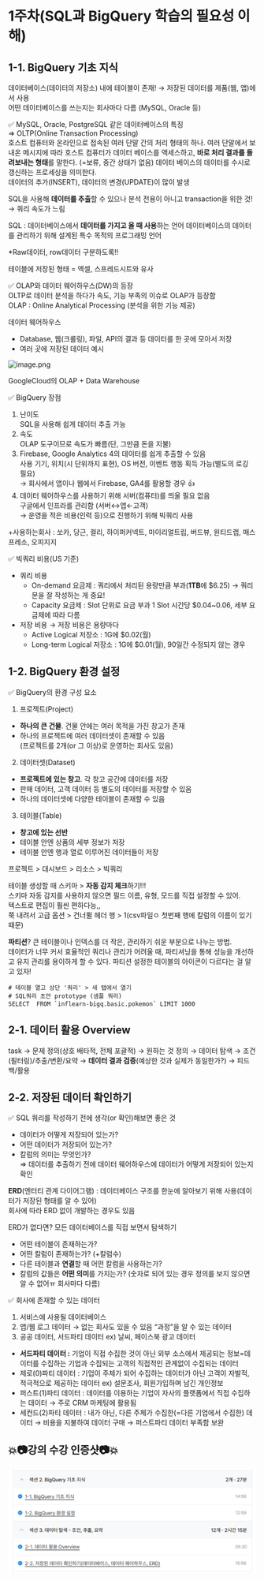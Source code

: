 # 1주차(SQL과 BigQuery 학습의 필요성 이해)

## 1-1. BigQuery 기초 지식
데이터베이스(데이터의 저장소) 내에 테이블이 존재!
→ 저장된 데이터를 제품(웹, 앱)에서 사용\
어떤 데이터베이스를 쓰는지는 회사마다 다름 (MySQL, Oracle 등)

✅ MySQL, Oracle, PostgreSQL 같은 데이터베이스의 특징 \
⇒ OLTP(Online Transaction Processing)\
호스트 컴퓨터와 온라인으로 접속된 여러 단말 간의 처리 형태의 하나. 
여러 단말에서 보내온 메시지에 따라 호스트 컴퓨터가 데이터 베이스를 액세스하고, **바로 처리 결과를 돌려보내는 형태**를 말한다. (=보류, 중간 상태가 없음) 데이터 베이스의 데이터를 수시로 갱신하는 프로세싱을 의미한다.\
데이터의 추가(INSERT), 데이터의 변경(UPDATE)이 많이 발생

SQL을 사용해 **데이터를 추출**할 수 있으나
분석 전용이 아니고 transaction을 위한 것! → 쿼리 속도가 느림

SQL : 데이터베이스에서 **데이터를 가지고 올 때 사용**하는 언어
데이터베이스의 데이터를 관리하기 위해 설계된 특수 목적의 프로그래밍 언어

*Raw데이터, row데이터 구분하도록!!

테이블에 저장된 형태 = 엑셀, 스프레드시트와 유사

✅ OLAP와 데이터 웨어하우스(DW)의 등장\
OLTP로 데이터 분석을 하다가 속도, 기능 부족의 이슈로 OLAP가 등장함\
OLAP : Online Analytical Processing
(분석을 위한 기능 제공)

데이터 웨어하우스
- Database, 웹(크롤링), 파일, API의 결과 등 데이터를 한 곳에 모아서 저장
- 여러 곳에 저장된 데이터 예시

![image.png](https://prod-files-secure.s3.us-west-2.amazonaws.com/5282671f-5ded-45ea-98ba-fcce7c2fb1f4/a63ee841-3b44-4eb8-87be-c499af25566c/image.png)

GoogleCloud의 OLAP + Data Warehouse


✅ BigQuery 장점

1. 난이도\
SQL을 사용해 쉽게 데이터 추출 가능
2. 속도\
OLAP 도구이므로 속도가 빠름(단, 그만큼 돈을 지불)
3. Firebase, Google Analytics 4의 데이터를 쉽게 추출할 수 있음\
사용 기기, 위치(시 단위까지 표현), OS 버전, 이벤트 행동 획득 가능(별도의 로깅 필요)\
→ 회사에서 앱이나 웹에서 Firebase, GA4를 활용할 경우 👍
4. 데이터 웨어하우스를 사용하기 위해 서버(컴퓨터)를 띄울 필요 없음\
구글에서 인프라를 관리함 (서버↔앱←고객)\
→ 운영을 적은 비용(인력 등)으로 진행하기 위해 빅쿼리 사용

+사용하는회사 : 쏘카, 당근, 컬리, 하이퍼커넥트, 마이리얼트립, 버드뷰, 원티드랩, 
매스프레소, 오피지지

✅ 빅쿼리 비용(US 기준)
- 쿼리 비용
    - On-demand 요금제 : 쿼리에서 처리된 용량만큼 부과(**1TB**에 $6.25)
    → 쿼리문을 잘 작성하는 게 중요!
    - Capacity 요금제 : Slot 단위로 요금 부과
    1 Slot 시간당 $0.04~0.06, 세부 요금제에 따라 다름
- 저장 비용 → 저장 비용은 용량마다
    - Active Logical 저장소 : 1G에 $0.02(월)
    - Long-term Logical 저장소 : 1G에 $0.01(월), 90일간 수정되지 않는 경우

## 1-2. BigQuery 환경 설정
✅ BigQuery의 환경 구성 요소

1. 프로젝트(Project)
- **하나의 큰 건물**. 건물 안에는 여러 목적을 가진 창고가 존재
- 하나의 프로젝트에 여러 데이터셋이 존재할 수 있음\
  (프로젝트를 2개(or 그 이상)로 운영하는 회사도 있음)
2. 데이터셋(Dataset)
- **프로젝트에 있는 창고**. 각 창고 공간에 데이터를 저장
- 판매 데이터, 고객 데이터 등 별도의 데이터를 저장할 수 있음
- 하나의 데이터셋에 다양한 테이블이 존재할 수 있음
3. 테이블(Table)
- **창고에 있는 선반**
- 테이블 안엔 상품의 세부 정보가 저장
- 테이블 안엔 행과 열로 이루어진 데이터들이 저장

프로젝트 > 대시보드 > 리소스 > 빅쿼리

테이블 생성할 때 스키마 > **자동 감지 체크**하기!!!\
스키마 자동 감지를 사용하지 않으면 필드 이름, 유형, 모드를 직접 설정할 수 있어.\
텍스트로 편집이 훨씬 편하다능,,\
쭉 내려서 고급 옵션 > 건너뛸 헤더 행 > 1(csv파일ㅇ 첫번째 행에 칼럼의 이름이 있기 때문)

**파티션**? 큰 테이블이나 인덱스를 더 작은, 관리하기 쉬운 부분으로 나누는 방법.\
데이터가 너무 커서 효율적인 쿼리나 관리가 어려울 때, 파티셔닝을 통해 성능을 개선하고 유지 관리를 용이하게 할 수 있다.
파티션 설정한 테이블의 아이콘이 다르다는 걸 알고 있자!

```
# 테이블 열고 상단 '쿼리' > 새 탭에서 열기
# SQL쿼리 초안 prototype (샘플 쿼리)
SELECT  FROM `inflearn-bigq.basic.pokemon` LIMIT 1000
```

## 2-1. 데이터 활용 Overview
task → 문제 정의(상호 배타적, 전체 포괄적) → 원하는 것 정의 → 데이터 탐색 → 조건(필터링)/추출/변환/요약 → **데이터 결과 검증**(예상한 것과 실제가 동일한가?) → 피드백/활용

## 2-2. 저장된 데이터 확인하기
✅ SQL 쿼리를 작성하기 전에 생각(or 확인)해보면 좋은 것
- 데이터가 어떻게 저장되어 있는가?
- 어떤 데이터가 저장되어 있는가?
- 칼럼의 의미는 무엇인가?\
⇒ 데이터를 추출하기 전에 데이터 웨어하우스에 데이터가 어떻게 저장되어 있는지 확인

**ERD**(엔터티 관계 다이어그램) : 데이터베이스 구조를 한눈에 알아보기 위해 사용(데이터가 저장된 형태를 알 수 있어)\
회사에 따라 ERD 없이 개발하는 경우도 있음

ERD가 없다면? 모든 데이터베이스를 직접 보면서 탐색하기
- 어떤 테이블이 존재하는가?
- 어떤 칼럼이 존재하는가? (+칼럼수)
- 다른 테이블과 **연결**할 때 어떤 칼럼을 사용하는가?
- 칼럼의 값들은 **어떤 의미**를 가지는가? (숫자로 되어 있는 경우 정의를 보지 않으면 알 수 없어ㅠ 회사마다 다름)

✅ 회사에 존재할 수 있는 데이터
1) 서비스에 사용될 데이터베이스
2) 앱/웹 로그 데이터 → 없는 회사도 있을 수 있음
     “과정”을 알 수 있는 데이터
3) 공공 데이터, 서드파티 데이터
     ex) 날씨, 페이스북 광고 데이터

- **서드파티 데이터
:** 기업이 직접 수집한 것이 아닌 외부 소스에서 제공되는 정보=데이터를 수집하는 기업과 수집되는 고객의 직접적인 관계없이 수집되는 데이터
- 제로(0)파티 데이터 : 기업이 주체가 되어 수집하는 데이터가 아닌 고객이 자발적, 적극적으로 제공하는 데이터
ex) 설문조사, 회원가입하며 남긴 개인정보
- 퍼스트(1)파티 데이터 : 데이터를 이용하는 기업이 자사의 플랫폼에서 직접 수집하는 데이터 → 주로 CRM 마케팅에 활용됨
- 세컨드(2)파티 데이터 : 내가 아닌, 다른 주체가 수집한(=다른 기업에서 수집한) 데이터 → 비용을 지불하여 데이터 구매 → 퍼스트파티 데이터 부족함 보완

## 💥📷강의 수강 인증샷📷💥
![image.png](https://github.com/dorxor/DartB-24-2/blob/main/sql/img/sql%201%EC%A3%BC%EC%B0%A8.png?raw=true)